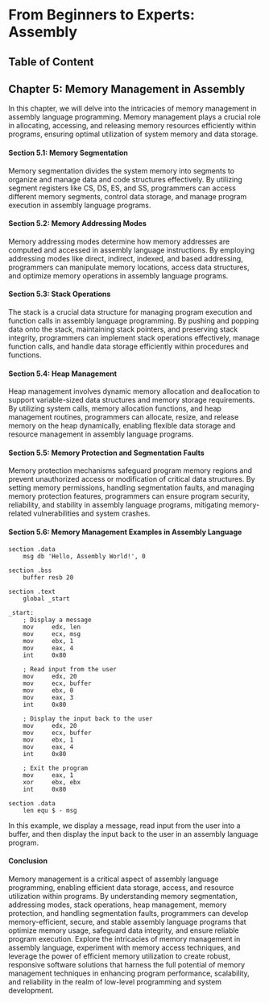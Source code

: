 # From Beginners to Experts: Assembly
## Table of Content
## Chapter 5: Memory Management in Assembly

In this chapter, we will delve into the intricacies of memory management in assembly language programming. Memory management plays a crucial role in allocating, accessing, and releasing memory resources efficiently within programs, ensuring optimal utilization of system memory and data storage.

#### Section 5.1: Memory Segmentation

Memory segmentation divides the system memory into segments to organize and manage data and code structures effectively. By utilizing segment registers like CS, DS, ES, and SS, programmers can access different memory segments, control data storage, and manage program execution in assembly language programs.

#### Section 5.2: Memory Addressing Modes

Memory addressing modes determine how memory addresses are computed and accessed in assembly language instructions. By employing addressing modes like direct, indirect, indexed, and based addressing, programmers can manipulate memory locations, access data structures, and optimize memory operations in assembly language programs.

#### Section 5.3: Stack Operations

The stack is a crucial data structure for managing program execution and function calls in assembly language programming. By pushing and popping data onto the stack, maintaining stack pointers, and preserving stack integrity, programmers can implement stack operations effectively, manage function calls, and handle data storage efficiently within procedures and functions.

#### Section 5.4: Heap Management

Heap management involves dynamic memory allocation and deallocation to support variable-sized data structures and memory storage requirements. By utilizing system calls, memory allocation functions, and heap management routines, programmers can allocate, resize, and release memory on the heap dynamically, enabling flexible data storage and resource management in assembly language programs.

#### Section 5.5: Memory Protection and Segmentation Faults

Memory protection mechanisms safeguard program memory regions and prevent unauthorized access or modification of critical data structures. By setting memory permissions, handling segmentation faults, and managing memory protection features, programmers can ensure program security, reliability, and stability in assembly language programs, mitigating memory-related vulnerabilities and system crashes.

#### Section 5.6: Memory Management Examples in Assembly Language

```assembly
section .data
    msg db 'Hello, Assembly World!', 0

section .bss
    buffer resb 20

section .text
    global _start

_start:
    ; Display a message
    mov     edx, len
    mov     ecx, msg
    mov     ebx, 1
    mov     eax, 4
    int     0x80

    ; Read input from the user
    mov     edx, 20
    mov     ecx, buffer
    mov     ebx, 0
    mov     eax, 3
    int     0x80

    ; Display the input back to the user
    mov     edx, 20
    mov     ecx, buffer
    mov     ebx, 1
    mov     eax, 4
    int     0x80

    ; Exit the program
    mov     eax, 1
    xor     ebx, ebx
    int     0x80

section .data
    len equ $ - msg
```

In this example, we display a message, read input from the user into a buffer, and then display the input back to the user in an assembly language program.

#### Conclusion

Memory management is a critical aspect of assembly language programming, enabling efficient data storage, access, and resource utilization within programs. By understanding memory segmentation, addressing modes, stack operations, heap management, memory protection, and handling segmentation faults, programmers can develop memory-efficient, secure, and stable assembly language programs that optimize memory usage, safeguard data integrity, and ensure reliable program execution. Explore the intricacies of memory management in assembly language, experiment with memory access techniques, and leverage the power of efficient memory utilization to create robust, responsive software solutions that harness the full potential of memory management techniques in enhancing program performance, scalability, and reliability in the realm of low-level programming and system development.
